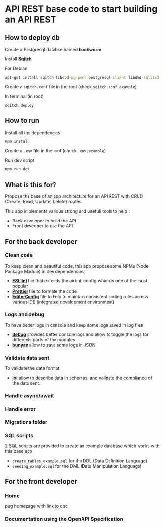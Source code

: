 # API REST base code to start building an API REST

## How to deploy db

Create a Postgresql databse named **bookworm**.

Install **[Sqitch](https://sqitch.org/)**

For Debian

```cmd
apt-get install sqitch libdbd-pg-perl postgresql-client libdbd-sqlite3-perl sqlite3
```

Create a `sqitch.conf` file in the root (check `sqitch.conf.example`)

In terminal (in root)

```cmd
sqitch deploy
```

## How to run

Install all the dependencies

```cmd
npm install
```

Create a `.env` file in the root (check `.env.example`)

Run dev script

```cmd
npm run dev
```

## What is this for?

Propose the base of an app architecture for an API REST with CRUD (Create, Read, Update, Delete) routes.

This app implements various strong and usefull tools to help :

- Back developer to build the API
- Front deveoper to use the API

## For the back developer

### Clean code

To keep clean and beautiful code, this app propose some NPMs (Node Package Module) in dev dependencies

- **[ESLlint](https://eslint.org/)** file that extends the airbnb config which is one of the most popular
- **[Prettier](https://prettier.io/)** file to formate the code
- **[EditorConfig](https://editorconfig.org/)** file to help to maintain consistent coding rules across various IDE (integrated development environment)

### Logs and debug

To have better logs in console and keep some logs saved in log files

- **[debug](https://www.npmjs.com/package/debug)** provides better console logs and allow to toggle the logs for differents parts of the modules
- **[bunyan](https://www.npmjs.com/package/bunyan)** allow to save some logs in JSON

### Validate data sent

To validate the data format

- **[joi](https://www.npmjs.com/package/joi)** allow to describe data in schemas, and validate the compliance of the data sent.

### Handle async/await

### Handle error

### Migrations folder

### SQL scripts

2 SQL scripts are provided to create an example database which works with this base app

- `create_tables_example.sql` for the DDL (Data Definition Language)
- `seeding_example.sql` for the DML (Data Manipulation Language)

## For the front developer

### Home

pug homepage with link to doc

### Documentation using the OpenAPI Specification

